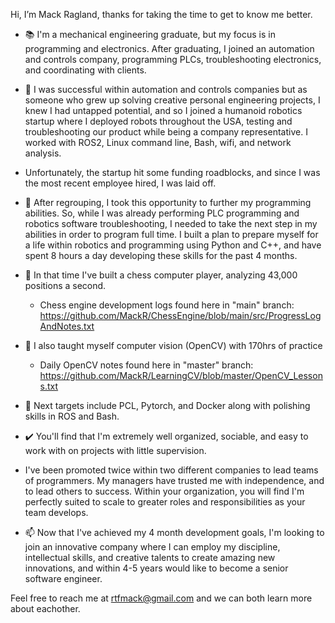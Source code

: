 Hi, I’m Mack Ragland, thanks for taking the time to get to know me better. 

- 📚 I'm a mechanical engineering graduate, but my focus is in programming and electronics. After graduating, I joined an automation and controls company, programming PLCs, troubleshooting electronics, and coordinating with clients.

- 🦾 I was successful within automation and controls companies but as someone who grew up solving creative personal engineering projects, I knew I had untapped potential, and so I joined a humanoid robotics startup where I deployed robots throughout the USA, testing and troubleshooting our product while being a company representative. I worked with ROS2, Linux command line, Bash, wifi, and network analysis.

- Unfortunately, the startup hit some funding roadblocks, and since I was the most recent employee hired, I was laid off.

- 👀 After regrouping, I took this opportunity to further my programming abilities. So, while I was already performing PLC programming and robotics software troubleshooting, I needed to take the next step in my abilities in order to program full time.  I built a plan to prepare myself for a life within robotics and programming using Python and C++, and have spent 8 hours a day developing these skills for the past 4 months. 

- 🌱 In that time I've built a chess computer player, analyzing 43,000 positions a second. 
  -  Chess engine development logs found here in "main" branch: https://github.com/MackR/ChessEngine/blob/main/src/ProgressLogAndNotes.txt
- 🌱 I also taught myself computer vision (OpenCV) with 170hrs of practice
  - Daily OpenCV notes found here in "master" branch: https://github.com/MackR/LearningCV/blob/master/OpenCV_Lessons.txt

- 🎯 Next targets include PCL, Pytorch, and Docker along with polishing skills in ROS and Bash.

- ✔️ You'll find that I'm extremely well organized, sociable, and easy to work with on projects with little supervision. 

- I've been promoted twice within two different companies to lead teams of programmers. My managers have trusted me with independence, and to lead others to success. Within your organization, you will find I'm perfectly suited to scale to greater roles and responsibilities as your team develops. 

- 📫 Now that I've achieved my 4 month development goals, I'm looking to join an innovative company where I can employ my discipline, intellectual skills, and creative talents to create amazing new innovations, and within 4-5 years would like to become a senior software engineer.

Feel free to reach me at rtfmack@gmail.com and we can both learn more about eachother. 


<!---
MackR/MackR is a ✨ special ✨ repository because its `README.md` (this file) appears on your GitHub profile.
You can click the Preview link to take a look at your changes.
--->
